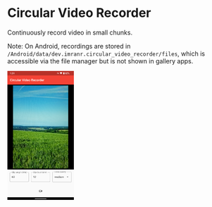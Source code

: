 # Circular Video Recorder

Continuously record video in small chunks.

Note: On Android, recordings are stored in `/Android/data/dev.imranr.circular_video_recorder/files`, which is accessible via the file manager but is not shown in gallery apps.

<img src="./assets/screenshots/screenshot1.png" width="30%">
